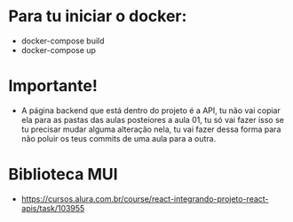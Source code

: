 # Para tu iniciar o docker:

- docker-compose build
- docker-compose up

# Importante!

- A página backend que está dentro do projeto é a API, tu não vai copiar ela para as pastas das aulas posteiores a aula 01, tu só vai fazer isso se tu precisar mudar alguma alteração nela, tu vai fazer dessa forma para não poluir os teus commits de uma aula para a outra.

# Biblioteca MUI

- https://cursos.alura.com.br/course/react-integrando-projeto-react-apis/task/103955